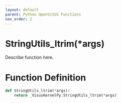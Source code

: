 ```yaml
---
layout: default
parent: Python OpenViSUS Functions
nav_order: 2
---
```


# StringUtils_ltrim(*args)

Describe function here.

# Function Definition

```python
def StringUtils_ltrim(*args):
    return _VisusKernelPy.StringUtils_ltrim(*args)

```